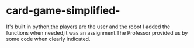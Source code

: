 # card-game-simplified-
It's built in python,the players are the user and the robot
I added the functions when needed,it was an assignment.The Professor provided us by some code when clearly indicated.
